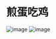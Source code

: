# 煎蛋吃鸡

![image](https://github.com/LostDeer/jiandanview/tree/master/photo/jiandan.png)
![image](https://github.com/LostDeer/jiandanview/tree/master/photo/jiandan.png)

